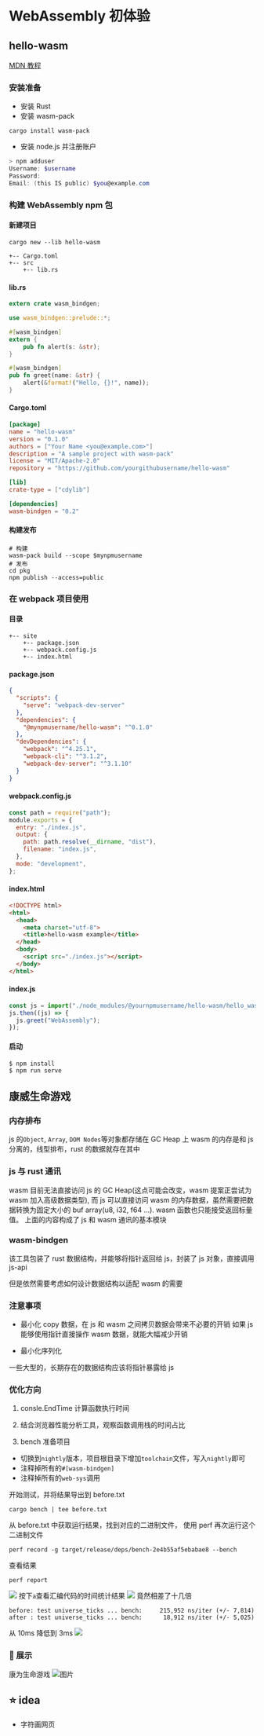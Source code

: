 # WebAssembly 初体验

## hello-wasm

[MDN 教程](https://developer.mozilla.org/zh-CN/docs/WebAssembly/Rust_to_wasm)

### 安装准备

- 安装 Rust
- 安装 wasm-pack

```
cargo install wasm-pack
```

- 安装 node.js 并注册账户

```powershell
> npm adduser
Username: $username
Password:
Email: (this IS public) $you@example.com
```

### 构建 WebAssembly npm 包

#### 新建项目

```
cargo new --lib hello-wasm

+-- Cargo.toml
+-- src
    +-- lib.rs
```

#### lib.rs

```rust
extern crate wasm_bindgen;

use wasm_bindgen::prelude::*;

#[wasm_bindgen]
extern {
    pub fn alert(s: &str);
}

#[wasm_bindgen]
pub fn greet(name: &str) {
    alert(&format!("Hello, {}!", name));
}
```

#### Cargo.toml

```toml
[package]
name = "hello-wasm"
version = "0.1.0"
authors = ["Your Name <you@example.com>"]
description = "A sample project with wasm-pack"
license = "MIT/Apache-2.0"
repository = "https://github.com/yourgithubusername/hello-wasm"

[lib]
crate-type = ["cdylib"]

[dependencies]
wasm-bindgen = "0.2"
```

#### 构建发布

```shell
# 构建
wasm-pack build --scope $mynpmusername
# 发布
cd pkg
npm publish --access=public
```

### 在 webpack 项目使用

#### 目录

```
+-- site
    +-- package.json
    +-- webpack.config.js
    +-- index.html
```

#### package.json

```json
{
  "scripts": {
    "serve": "webpack-dev-server"
  },
  "dependencies": {
    "@mynpmusername/hello-wasm": "^0.1.0"
  },
  "devDependencies": {
    "webpack": "^4.25.1",
    "webpack-cli": "^3.1.2",
    "webpack-dev-server": "^3.1.10"
  }
}
```

#### webpack.config.js

```js
const path = require("path");
module.exports = {
  entry: "./index.js",
  output: {
    path: path.resolve(__dirname, "dist"),
    filename: "index.js",
  },
  mode: "development",
};
```

#### index.html

```html
<!DOCTYPE html>
<html>
  <head>
    <meta charset="utf-8">
    <title>hello-wasm example</title>
  </head>
  <body>
    <script src="./index.js"></script>
  </body>
</html>
```

#### index.js

```js
const js = import("./node_modules/@yournpmusername/hello-wasm/hello_wasm.js");
js.then((js) => {
  js.greet("WebAssembly");
});
```

#### 启动

```shell
$ npm install
$ npm run serve
```

## 康威生命游戏

### 内存排布

js 的`Object`, `Array`, `DOM Nodes`等对象都存储在 GC Heap 上
wasm 的内存是和 js 分离的，线型排布，rust 的数据就存在其中

### js 与 rust 通讯

wasm 目前无法直接访问 js 的 GC Heap(这点可能会改变，wasm 提案正尝试为 wasm 加入高级数据类型),
而 js 可以直接访问 wasm 的内存数据，虽然需要把数据转换为固定大小的 buf array(u8, i32, f64 ...). wasm 函数也只能接受返回标量值。
上面的内容构成了 js 和 wasm 通讯的基本模块

### wasm-bindgen

该工具包装了 rust 数据结构，并能够将指针返回给 js，封装了 js 对象，直接调用 js-api

但是依然需要考虑如何设计数据结构以适配 wasm 的需要

### 注意事项

- 最小化 copy 数据，在 js 和 wasm 之间拷贝数据会带来不必要的开销 如果 js 能够使用指针直接操作 wasm 数据，就能大幅减少开销

- 最小化序列化

一些大型的，长期存在的数据结构应该将指针暴露给 js

### 优化方向

1. consle.EndTime 计算函数执行时间

2. 结合浏览器性能分析工具，观察函数调用栈的时间占比

3. bench 准备项目

- 切换到`nightly`版本，项目根目录下增加`toolchain`文件，写入`nightly`即可
- 注释掉所有的`#[wasm-bindgen]`
- 注释掉所有的`web-sys`调用

开始测试，并将结果导出到 before.txt

```shell
cargo bench | tee before.txt
```

从 before.txt 中获取运行结果，找到对应的二进制文件， 使用 perf 再次运行这个二进制文件

```
perf record -g target/release/deps/bench-2e4b55af5ebabae8 --bench
```

查看结果

```
perf report
```

![](https://trdthg-img-for-md-1306147581.cos.ap-beijing.myqcloud.com/img/202203241137609.png)
按下`a`查看汇编代码的时间统计结果
![](https://trdthg-img-for-md-1306147581.cos.ap-beijing.myqcloud.com/img/202203241138801.png)
竟然相差了十几倍

```
before: test universe_ticks ... bench:     215,952 ns/iter (+/- 7,814)
after : test universe_ticks ... bench:      18,912 ns/iter (+/- 5,025)
```

从 10ms 降低到 3ms
![](https://trdthg-img-for-md-1306147581.cos.ap-beijing.myqcloud.com/img/202203241453849.png)

### 🎉 展示

康为生命游戏
![图片](https://trdthg-img-for-md-1306147581.cos.ap-beijing.myqcloud.com/img/202203231913525.png)

## ⭐ idea

- 字符画网页
